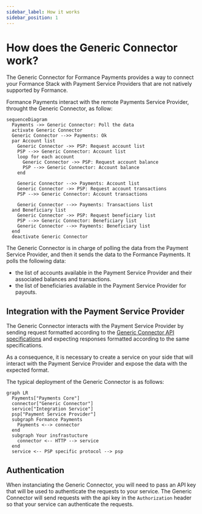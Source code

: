 ```yaml
---
sidebar_label: How it works
sidebar_position: 1
---
```


# How does the Generic Connector work?

The Generic Connector for Formance Payments provides a way to connect your Formance Stack with Payment Service Providers that are not natively supported by Formance.

Formance Payments interact with the remote Payments Service Provider, throught the Generic Connector, as follow:

```mermaid
sequenceDiagram
  Payments ->> Generic Connector: Poll the data
  activate Generic Connector
  Generic Connector -->> Payments: Ok
  par Account list
    Generic Connector ->> PSP: Request account list
    PSP -->> Generic Connector: Account list
    loop for each account
      Generic Connector ->> PSP: Request account balance
      PSP -->> Generic Connector: Account balance
    end

    Generic Connector -->> Payments: Account list
    Generic Connector ->> PSP: Request account transactions
    PSP -->> Generic Connector: Account transactions

    Generic Connector -->> Payments: Transactions list
  and Beneficiary list
    Generic Connector ->> PSP: Request beneficiary list
    PSP -->> Generic Connector: Beneficiary list
    Generic Connector -->> Payments: Beneficiary list
  end
  deactivate Generic Connector
```

The Generic Connector is in charge of polling the data from the Payment Service Provider, and then it sends the data to the Formance Payments. It polls the following data:
- the list of accounts available in the Payment Service Provider and their associated balances and transactions.
- the list of beneficiaries available in the Payment Service Provider for payouts.

## Integration with the Payment Service Provider

The Generic Connector interacts with the Payment Service Provider by sending request formatted according to the [Generic Connector API specifications](https://github.com/formancehq/stack/blob/main/components/payments/cmd/connectors/internal/connectors/generic/client/generic-openapi.yaml) and expecting responses formatted according to the same specifications.

As a consequence, it is necessary to create a service on your side that will interact with the Payment Service Provider and expose the data with the expected format.

The typical deployment of the Generic Connector is as follows:

```mermaid
graph LR
  Payments["Payments Core"]
  connector["Generic Connector"] 
  service["Integration Service"]
  psp["Payment Service Provider"]
  subgraph Formance Payments
    Payments <--> connector
  end
  subgraph Your insfrastucture
    connector <-- HTTP --> service
  end
  service <-- PSP specific protocol --> psp
```

## Authentication

When instanciating the Generic Connector, you will need to pass an API key that will be used to authenticate the requests to your service. The Generic Connector will send requests with the api key in the `Authorization` header so that your service can authenticate the requests.